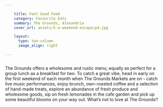 ```yaml
---

    title: Feel Good Feed
    category: Favourite Eats
    summary: The Grounds, Alexandria
    cover_url: assets/5-a-weekend-escape/p4.jpg

    layout:
      type: two-column
      image_align: right

---
```


<img src="../assets/5-a-weekend-escape/thegrounds.jpg" alt="">

The Grounds offers a wholesome and rustic menu; equally as perfect for a group lunch as a breakfast for two. To catch a great vibe, head in early on the first weekend of each month when The Grounds Markets are on - catch live music performances, enjoy brunch, own-roasted coffee and a selection of hand-made treats, explore an abundance of fresh produce and wholesome goods, sip on fresh lemonades in the cafe garden and pick up some beautiful blooms on your way out. What’s not to love at The Grounds?
